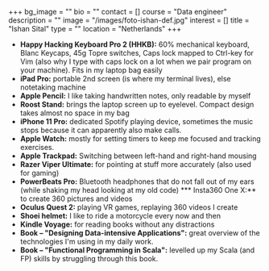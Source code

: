 +++
bg_image = ""
bio = ""
contact = []
course = "Data engineer"
description = ""
image = "/images/foto-ishan-def.jpg"
interest = []
title = "Ishan Sital"
type = ""
location = "Netherlands"
+++
* **Happy Hacking Keyboard Pro 2 (HHKB):** 60% mechanical keyboard, Blanc Keycaps, 45g Topre switches, Caps lock mapped to Ctrl-key for Vim (also why I type with caps lock on a lot when we pair program on your machine). Fits in my laptop bag easily
* **iPad Pro:** portable 2nd screen (is where my terminal lives), else notetaking machine
* **Apple Pencil:** I like taking handwritten notes, only readable by myself
* **Roost Stand:** brings the laptop screen up to eyelevel. Compact design takes almost no space in my bag
* **iPhone 11 Pro:** dedicated Spotify playing device, sometimes the music stops because it can apparently also make calls.
* **Apple Watch:** mostly for setting timers to keep me focused and tracking exercises.
* **Apple Trackpad:** Switching between left-hand and right-hand mousing
* **Razer Viper Ultimate:** for pointing at stuff more accurately (also used for gaming)
* **PowerBeats Pro:** Bluetooth headphones that do not fall out of my ears (while shaking my head looking at my old code)
*** Insta360 One X:** to create 360 pictures and videos
* **Oculus Quest 2:** playing VR games, replaying 360 videos I create
* **Shoei helmet:** I like to ride a motorcycle every now and then
* **Kindle Voyage:** for reading books without any distractions
* **Book – "Designing Data-intensive Applications":** great overview of the technologies I'm using in my daily work.
* **Book – "Functional Programming in Scala":** levelled up my Scala (and FP) skills by struggling through this book.